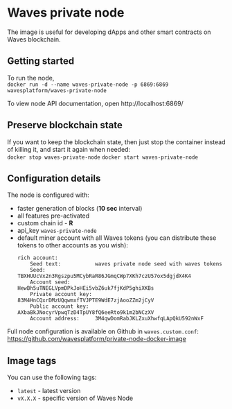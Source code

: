 # Waves private node

The image is useful for developing dApps and other smart contracts on Waves blockchain.

## Getting started

To run the node,\
`docker run -d --name waves-private-node -p 6869:6869 wavesplatform/waves-private-node`

To view node API documentation, open http://localhost:6869/

## Preserve blockchain state

If you want to keep the blockchain state, then just stop the container instead of killing it, and start it again when needed:\
`docker stop waves-private-node`
`docker start waves-private-node`

## Configuration details

The node is configured with:

- faster generation of blocks (**10 sec** interval)
- all features pre-activated
- custom chain id - **R**
- api_key `waves-private-node`
- default miner account with all Waves tokens (you can distribute these tokens to other accounts as you wish):
  ```
  rich account:
      Seed text:           waves private node seed with waves tokens
      Seed:                TBXHUUcVx2n3Rgszpu5MCybRaR86JGmqCWp7XKh7czU57ox5dgjdX4K4
      Account seed:        HewBh5uTNEGLVpmDPkJoHEi5vbZ6uk7fjKdP5ghiXKBs
      Private account key: 83M4HnCQxrDMzUQqwmxfTVJPTE9WdE7zjAooZZm2jCyV
      Public account key:  AXbaBkJNocyrVpwqTzD4TpUY8fQ6eeRto9k1m2bNCzXV
      Account address:     3M4qwDomRabJKLZxuXhwfqLApQkU592nWxF
  ```

Full node configuration is available on Github in `waves.custom.conf`: https://github.com/wavesplatform/private-node-docker-image

## Image tags

You can use the following tags:

- `latest` - latest version
- `vX.X.X` - specific version of Waves Node
